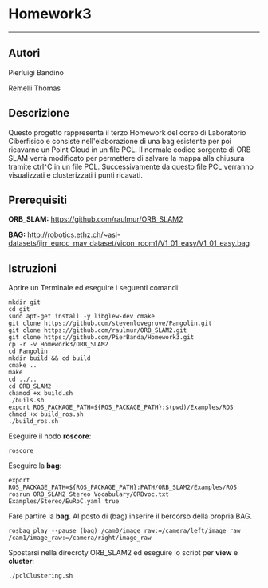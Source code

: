 # Homework3
------------------------------
## Autori ##
Pierluigi Bandino

Remelli Thomas

## Descrizione ##
Questo progetto rappresenta il terzo Homework del corso di Laboratorio Ciberfisico e consiste nell'elaborazione di una bag esistente per poi ricavarne un Point Cloud in un file PCL.
Il normale codice sorgente di ORB SLAM verrà modificato per permettere di salvare la mappa alla chiusura tramite ctrl^C in un file PCL.
Successivamente da questo file PCL verranno visualizzati e clusterizzati i punti ricavati.

## Prerequisiti
**ORB_SLAM:** https://github.com/raulmur/ORB_SLAM2

**BAG:** http://robotics.ethz.ch/~asl-datasets/ijrr_euroc_mav_dataset/vicon_room1/V1_01_easy/V1_01_easy.bag

## Istruzioni
Aprire un Terminale ed eseguire i seguenti comandi:
```
mkdir git
cd git
sudo apt-get install -y libglew-dev cmake
git clone https://github.com/stevenlovegrove/Pangolin.git
git clone https://github.com/raulmur/ORB_SLAM2.git
git clone https://github.com/PierBanda/Homework3.git
cp -r -v Homework3/ORB_SLAM2
cd Pangolin
mkdir build && cd build
cmake ..
make
cd ../..
cd ORB_SLAM2
chamod +x build.sh
./buils.sh
export ROS_PACKAGE_PATH=${ROS_PACKAGE_PATH}:$(pwd)/Examples/ROS
chmod +x build_ros.sh
./build_ros.sh
```

Eseguire il nodo **roscore**:
```
roscore
```

Eseguire la **bag**:
```
export ROS_PACKAGE_PATH=${ROS_PACKAGE_PATH}:PATH/ORB_SLAM2/Examples/ROS
rosrun ORB_SLAM2 Stereo Vocabulary/ORBvoc.txt Examples/Stereo/EuRoC.yaml true
```

Fare partire la **bag**.
Al posto di (bag) inserire il bercorso della propria BAG.
```
rosbag play --pause (bag) /cam0/image_raw:=/camera/left/image_raw /cam1/image_raw:=/camera/right/image_raw
```

Spostarsi nella direcroty ORB_SLAM2 ed eseguire lo script per **view** e **cluster**:
```
./pclClustering.sh
```